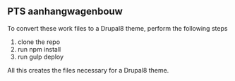## PTS aanhangwagenbouw
To convert these work files to a Drupal8 theme, perform the following steps

1. clone the repo
2. run npm install
3. run gulp deploy

All this creates the files necessary for a Drupal8 theme.